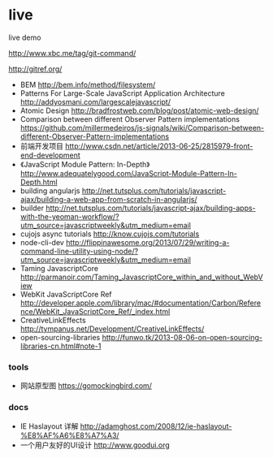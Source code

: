 live
====

live demo

http://www.xbc.me/tag/git-command/

http://gitref.org/

* BEM http://bem.info/method/filesystem/
* Patterns For Large-Scale JavaScript Application Architecture http://addyosmani.com/largescalejavascript/
* Atomic Design http://bradfrostweb.com/blog/post/atomic-web-design/
* Comparison between different Observer Pattern implementations https://github.com/millermedeiros/js-signals/wiki/Comparison-between-different-Observer-Pattern-implementations
* 前端开发项目 http://www.csdn.net/article/2013-06-25/2815979-front-end-development
* 《JavaScript Module Pattern: In-Depth》http://www.adequatelygood.com/JavaScript-Module-Pattern-In-Depth.html
* building angularjs http://net.tutsplus.com/tutorials/javascript-ajax/building-a-web-app-from-scratch-in-angularjs/
* builder http://net.tutsplus.com/tutorials/javascript-ajax/building-apps-with-the-yeoman-workflow/?utm_source=javascriptweekly&utm_medium=email
* cujojs async tutorials http://know.cujojs.com/tutorials
* node-cli-dev http://flippinawesome.org/2013/07/29/writing-a-command-line-utility-using-node/?utm_source=javascriptweekly&utm_medium=email
* Taming JavascriptCore http://parmanoir.com/Taming_JavascriptCore_within_and_without_WebView
* WebKit JavaScriptCore Ref http://developer.apple.com/library/mac/#documentation/Carbon/Reference/WebKit_JavaScriptCore_Ref/_index.html
* CreativeLinkEffects http://tympanus.net/Development/CreativeLinkEffects/
* open-sourcing-libraries http://funwo.tk/2013-08-06-on-open-sourcing-libraries-cn.html#note-1


### tools

* 网站原型图 https://gomockingbird.com/


### docs

* IE Haslayout 详解 http://adamghost.com/2008/12/ie-haslayout-%E8%AF%A6%E8%A7%A3/
* 一个用户友好的UI设计 http://www.goodui.org
